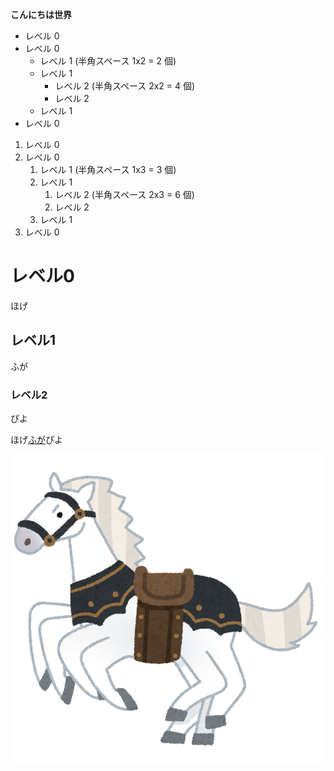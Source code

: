 **こんにちは世界**

- レべル 0
- レべル 0
  - レべル 1 (半角スペース 1x2 = 2 個)
  - レべル 1
    - レべル 2 (半角スペース 2x2 = 4 個)
    - レべル 2
  - レベル 1
- レべル 0

1. レべル 0
1. レべル 0
   1. レベル 1 (半角スペース 1x3 = 3 個)
   1. レべル 1
      1. レべル 2 (半角スペース 2x3 = 6 個)
      1. レべル 2
   1. レべル 1
1. レべル 0

# レベル0

ほげ

## レベル1

ふが

### レベル2

ぴよ

ほげ[ふが](https://github.com/)ぴよ

![ほげ](./hoge.png)
